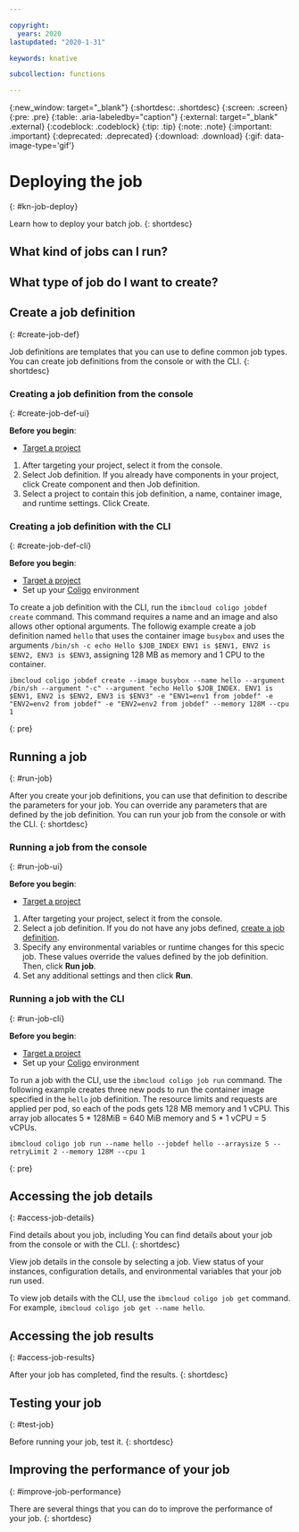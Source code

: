 ```yaml
---

copyright:
  years: 2020
lastupdated: "2020-1-31"

keywords: knative

subcollection: functions

---
```


{:new_window: target="_blank"}
{:shortdesc: .shortdesc}
{:screen: .screen}
{:pre: .pre}
{:table: .aria-labeledby="caption"}
{:external: target="_blank" .external}
{:codeblock: .codeblock}
{:tip: .tip}
{:note: .note}
{:important: .important}
{:deprecated: .deprecated}
{:download: .download}
{:gif: data-image-type='gif'}

# Deploying the job
{: #kn-job-deploy}

Learn how to deploy your batch job. 
{: shortdesc}

## What kind of jobs can I run?

## What type of job do I want to create?

## Create a job definition
{: #create-job-def}

Job definitions are templates that you can use to define common job types. You can create job definitions from the console or with the CLI.
{: shortdesc}

### Creating a job definition from the console
{: #create-job-def-ui}

**Before you begin**:
* [Target a project](/docs/functions?topic=functions-manage-project)

1. After targeting your project, select it from the console.
2. Select Job definition. If you already have components in your project, click Create component and then Job definition.
3. Select a project to contain this job definition, a name, container image, and runtime settings. Click Create. 

### Creating a job definition with the CLI
{: #create-job-def-cli}

**Before you begin**:
* [Target a project](/docs/functions?topic=functions-manage-project)
* Set up your [Coligo](/docs/functions?topic=functions-kn-install-cli) environment

To create a job definition with the CLI, run the `ibmcloud coligo jobdef create` command. This command requires a name and an image and also allows other optional arguments. The followig example create a job definition named `hello` that uses the container image `busybox` and uses the arguments `/bin/sh -c echo Hello $JOB_INDEX ENV1 is $ENV1, ENV2 is $ENV2, ENV3 is $ENV3`, assigning 128 MB as memory and 1 CPU to the container.

```
ibmcloud coligo jobdef create --image busybox --name hello --argument /bin/sh --argument "-c" --argument "echo Hello $JOB_INDEX. ENV1 is $ENV1, ENV2 is $ENV2, ENV3 is $ENV3" -e "ENV1=env1 from jobdef" -e "ENV2=env2 from jobdef" -e "ENV2=env2 from jobdef" --memory 128M --cpu 1
```
{: pre}

## Running a job
{: #run-job}

After you create your job definitions, you can use that definition to describe the parameters for your job. You can override any parameters that are defined by the job definition. You can run your job from the console or with the CLI.
{: shortdesc}

### Running a job from the console
{: #run-job-ui}

**Before you begin**:
* [Target a project](/docs/functions?topic=functions-manage-project)

1. After targeting your project, select it from the console.
2. Select a job definition. If you do not have any jobs defined, [create a job definition](#create-job-def).
3. Specify any environmental variables or runtime changes for this specic job. These values override the values defined by the job definition. Then, click **Run job**.
4. Set any additional settings and then click **Run**.

### Running a job with the CLI
{: #run-job-cli}

**Before you begin**:
* [Target a project](/docs/functions?topic=functions-manage-project)
* Set up your [Coligo](/docs/functions?topic=functions-kn-install-cli) environment

To run a job with the CLI, use the `ibmcloud coligo job run` command. The following example creates three new pods to run the container image specified in the `hello` job definition. The resource limits and requests are applied per pod, so each of the pods gets 128 MB memory and 1 vCPU. This array job allocates 5 \* 128MiB = 640 MiB memory and 5 \* 1 vCPU = 5 vCPUs.

```
ibmcloud coligo job run --name hello --jobdef hello --arraysize 5 --retryLimit 2 --memory 128M --cpu 1
```
{: pre}

## Accessing the job details
{: #access-job-details}

Find details about you job, including  You can find details about your job from the console or with the CLI.
{: shortdesc}

View job details in the console by selecting a job. View status of your instances, configuration details, and environmental variables that your job run used.

To view job details with the CLI, use the `ibmcloud coligo job get` command.  For example, `ibmcloud coligo job get --name hello`.

## Accessing the job results
{: #access-job-results}

After your job has completed, find the results.
{: shortdesc}

## Testing your job
{: #test-job}

Before running your job, test it. 
{: shortdesc}

## Improving the performance of your job
{: #improve-job-performance}

There are several things that you can do to improve the performance of your job. 
{: shortdesc}
